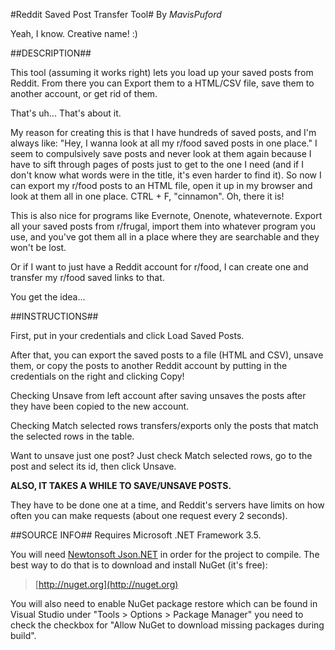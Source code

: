 ﻿#Reddit Saved Post Transfer Tool#
By *MavisPuford*

Yeah, I know.  Creative name!  :)

##DESCRIPTION##

This tool (assuming it works right) lets you load up your saved posts
from Reddit.  From there you can Export them to a HTML/CSV file, save
them to another account, or get rid of them.  

That's uh... That's about it.

My reason for creating this is that I have hundreds of saved posts,
and I'm always like:  "Hey, I wanna look at all my r/food saved posts
in one place."  I seem to compulsively save posts and never look at 
them again because I have to sift through pages of posts just to get
to the one I need (and if I don't know what words were in the title, 
it's even harder to find it).  So now I can export my r/food posts to
an HTML file, open it up in my browser and look at them all in one
place.  CTRL + F, "cinnamon".  Oh, there it is!

This is also nice for programs like Evernote, Onenote, whatevernote.
Export all your saved posts from r/frugal, import them into whatever
program you use, and you've got them all in a place where they are 
searchable and they won't be lost.

Or if I want to just have a Reddit account for r/food, I can create
one and transfer my r/food saved links to that.  

You get the idea...

##INSTRUCTIONS##

First, put in your credentials and click Load Saved Posts.

After that, you can export the saved posts to a file (HTML and CSV),
unsave them, or copy the posts to another Reddit account by putting
in the credentials on the right and clicking Copy!

Checking Unsave from left account after saving unsaves the posts
after they have been copied to the new account.

Checking Match selected rows transfers/exports only the posts that
match the selected rows in the table.

Want to unsave just one post?  Just check Match selected rows, go to
the post and select its id, then click Unsave.

**ALSO, IT TAKES A WHILE TO SAVE/UNSAVE POSTS.**

They have to be done one at a time, and Reddit's servers have limits
on how often you can make requests (about one request every 2 seconds).

##SOURCE INFO##
Requires Microsoft .NET Framework 3.5.

You will need [Newtonsoft Json.NET](http://www.nuget.org/packages/Newtonsoft.Json/) in order for the project to compile.
The best way to do that is to download and install NuGet (it's free):

> [http://nuget.org](http://nuget.org)

You will also need to enable NuGet package restore which can be found
in Visual Studio under "Tools > Options > Package Manager" you need to
check the checkbox for "Allow NuGet to download missing packages during build".